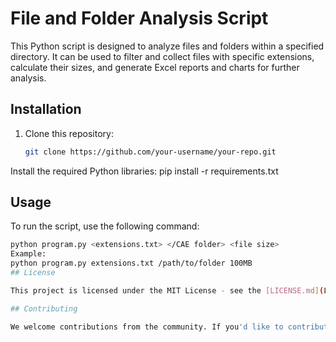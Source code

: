 # File and Folder Analysis Script

This Python script is designed to analyze files and folders within a specified directory. It can be used to filter and collect files with specific extensions, calculate their sizes, and generate Excel reports and charts for further analysis.
## Installation

1. Clone this repository:

   ```bash
   git clone https://github.com/your-username/your-repo.git
Install the required Python libraries:
pip install -r requirements.txt
## Usage

To run the script, use the following command:

```bash
python program.py <extensions.txt> </CAE folder> <file size>
Example:
python program.py extensions.txt /path/to/folder 100MB
## License

This project is licensed under the MIT License - see the [LICENSE.md](LICENSE.md) file for details.

## Contributing

We welcome contributions from the community. If you'd like to contribute to this project, please follow our [Contribution Guidelines](CONTRIBUTING.md).
